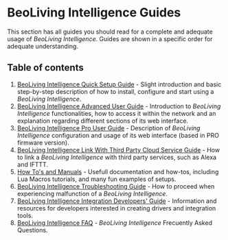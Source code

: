 # BeoLiving Intelligence Guides

This section has all guides you should read for a complete and adequate usage of _BeoLiving Intelligence_. Guides are shown in a specific order for adequate understanding.

## Table of contents

1. [BeoLiving Intelligence Quick Setup Guide](bli-quick-setup-guide.md) - Slight introduction and basic step-by-step description of how to install, configure and start using a _BeoLiving Intelligence_.  
2. [BeoLiving Intelligence Advanced User Guide](/bli-guides/bli_advanced_user_guide/) - Introduction to _BeoLiving Intelligence_ functionalities, how to access it within the network and an explanation regarding different sections of its web interface.
3. [BeoLiving Intelligence Pro User Guide](bli-pro-user-guide/) - Description of _BeoLiving Intelligence_ configuration and usage of its web interface (based in PRO firmware version).
4. [BeoLiving Intelligence Link With Third Party Cloud Service Guide](bli-link-third-party-service.md) - How to link a _BeoLiving Intelligence_ with third party services, such as Alexa and IFTTT.
5. [How To's and Manuals](bli-link-third-party-service.md) - Usefull documentation and how-tos, including Lua Macros tutorials, and many fun examples of setups.
6. [BeoLiving Intelligence Troubleshooting Guide](bli-troubleshooting.md) - How to proceed when experiencing malfunction of a _BeoLiving Intelligence_.
7. [BeoLiving Intelligence Integration Developers' Guide](/bli-guides/developers-guides/) - Information and resources for developers interested in creating drivers and integration tools.
8. [BeoLiving Intelligence FAQ](bli-faq.md) - _BeoLiving Intelligence_ Frecuently Asked Questions.
